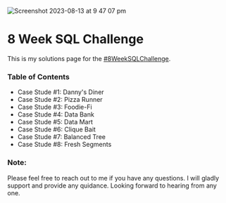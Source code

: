 ![Screenshot 2023-08-13 at 9 47 07 pm](https://github.com/jef-fortunahamid/8_Week_SQL_Challenge/assets/125134025/b5557fe0-4d98-4c6c-b0e1-c0a515cca883)


# 8 Week SQL Challenge

This is my solutions page for the [#8WeekSQLChallenge](https://8weeksqlchallenge.com/).

### Table of Contents

- Case Stude #1: Danny's Diner
- Case Stude #2: Pizza Runner
- Case Stude #3: Foodie-Fi
- Case Stude #4: Data Bank
- Case Stude #5: Data Mart
- Case Stude #6: Clique Bait
- Case Stude #7: Balanced Tree
- Case Stude #8: Fresh Segments

### Note:
Please feel free to reach out to me if you have any questions. I will gladly support and provide any quidance. Looking forward to hearing from any one.
